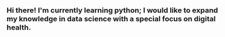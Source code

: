 ### Hi there! I'm currently learning python; I would like to expand my knowledge in data science with a special focus on digital health. 
